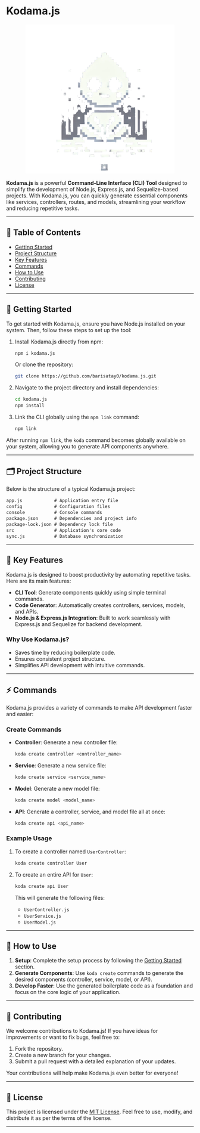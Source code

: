 # Kodama.js

<p align="center">
  <img src="config/kodama.webp" width="400" alt="Kodama Logo">
</p>

**Kodama.js** is a powerful **Command-Line Interface (CLI) Tool** designed to simplify the development of Node.js, Express.js, and Sequelize-based projects. With Kodama.js, you can quickly generate essential components like services, controllers, routes, and models, streamlining your workflow and reducing repetitive tasks.

---

## 📖 Table of Contents

- [Getting Started](#getting-started)
- [Project Structure](#project-structure)
- [Key Features](#key-features)
- [Commands](#commands)
- [How to Use](#how-to-use)
- [Contributing](#contributing)
- [License](#license)

---

## 🚀 Getting Started

To get started with Kodama.js, ensure you have Node.js installed on your system. Then, follow these steps to set up the tool:

1. Install Kodama.js directly from npm:
   ```bash
   npm i kodama.js
   ```
   
   Or clone the repository:
   ```bash
   git clone https://github.com/barisatay0/kodama.js.git
   ```

2. Navigate to the project directory and install dependencies:
   ```bash
   cd kodama.js
   npm install
   ```

3. Link the CLI globally using the `npm link` command:
   ```bash
   npm link
   ```

After running `npm link`, the `koda` command becomes globally available on your system, allowing you to generate API components anywhere.

---

## 🗂️ Project Structure

Below is the structure of a typical Kodama.js project:

```
app.js            # Application entry file
config            # Configuration files
console           # Console commands
package.json      # Dependencies and project info
package-lock.json # Dependency lock file
src               # Application's core code
sync.js           # Database synchronization
```

---

## 🌟 Key Features

Kodama.js is designed to boost productivity by automating repetitive tasks. Here are its main features:

- **CLI Tool**: Generate components quickly using simple terminal commands.
- **Code Generator**: Automatically creates controllers, services, models, and APIs.
- **Node.js & Express.js Integration**: Built to work seamlessly with Express.js and Sequelize for backend development.

### Why Use Kodama.js?
- Saves time by reducing boilerplate code.
- Ensures consistent project structure.
- Simplifies API development with intuitive commands.

---

## ⚡ Commands

Kodama.js provides a variety of commands to make API development faster and easier:

### Create Commands

- **Controller**: Generate a new controller file:
  ```bash
  koda create controller <controller_name>
  ```

- **Service**: Generate a new service file:
  ```bash
  koda create service <service_name>
  ```

- **Model**: Generate a new model file:
  ```bash
  koda create model <model_name>
  ```

- **API**: Generate a controller, service, and model file all at once:
  ```bash
  koda create api <api_name>
  ```

### Example Usage

1. To create a controller named `UserController`:
   ```bash
   koda create controller User
   ```

2. To create an entire API for `User`:
   ```bash
   koda create api User
   ```
   This will generate the following files:
   - `UserController.js`
   - `UserService.js`
   - `UserModel.js`

---

## 🎯 How to Use

1. **Setup**: Complete the setup process by following the [Getting Started](#getting-started) section.
2. **Generate Components**: Use `koda create` commands to generate the desired components (controller, service, model, or API).
3. **Develop Faster**: Use the generated boilerplate code as a foundation and focus on the core logic of your application.

---

## 🤝 Contributing

We welcome contributions to Kodama.js! If you have ideas for improvements or want to fix bugs, feel free to:

1. Fork the repository.
2. Create a new branch for your changes.
3. Submit a pull request with a detailed explanation of your updates.

Your contributions will help make Kodama.js even better for everyone!

---

## 📜 License

This project is licensed under the [MIT License](LICENSE). Feel free to use, modify, and distribute it as per the terms of the license.

---

